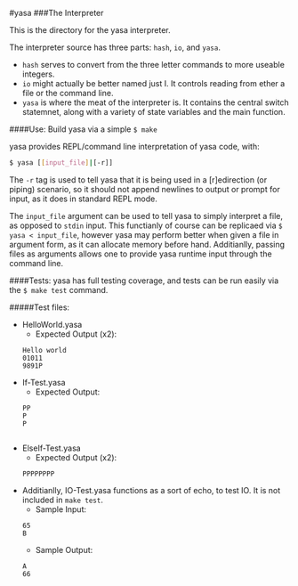 #yasa
###The Interpreter

This is the directory for the yasa interpreter.

The interpreter source has three parts: `hash`, `io`, and `yasa`.

* `hash` serves to convert from the three letter commands to more useable integers.
* `io` might actually be better named just I. It controls reading from ether a file or the command line.
* `yasa` is where the meat of the interpreter is. It contains the central switch statemnet, along with a variety of state variables and the  main function.

####Use:
Build yasa via a simple `$ make`

yasa provides REPL/command line interpretation of yasa code, with:
```bash
$ yasa [[input_file]|[-r]]
```
The `-r` tag is used to tell yasa that it is being used in a [r]edirection (or piping) scenario, so it should not append newlines to output or prompt for input, as it does in standard REPL mode.

The `input_file` argument can be used to tell yasa to simply interpret a file, as opposed to `stdin` input. This functianly of course can be replicaed via `$ yasa < input_file`, however yasa may perform better when given a file in argument form, as it can allocate memory before hand. Additianlly, passing files as arguments allows one to provide yasa runtime input through the command line.

####Tests:
yasa has full testing coverage, and tests can be run easily via the `$ make test` command.

#####Test files:
* HelloWorld.yasa
  * Expected Output (x2):
  ```
  Hello world
  01011
  9891P
  ```
* If-Test.yasa
  * Expected Output:
  ```
  PP
  P
  P


  ```
* ElseIf-Test.yasa
  * Expected Output (x2):
  ```
  PPPPPPPP
  ```
* Additianlly, IO-Test.yasa functions as a sort of echo, to test IO. It is not included in `make test`.
  * Sample Input:
  ```
  65
  B
  ```
  * Sample Output:
  ```
  A
  66
  ```
